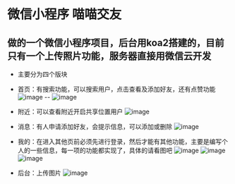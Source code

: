 # 微信小程序 喵喵交友
 ## 做的一个微信小程序项目，后台用koa2搭建的，目前只有一个上传照片功能，服务器直接用微信云开发
- 主要分为四个版块

- 首页：有搜索功能，可以搜索用户，点击查看及添加好友，还有点赞功能
![image](https://github.com/wumao016/wxproject-miaomiao/blob/master/img/shouye.png)
--
![image](https://github.com/wumao016/wxproject-miaomiao/blob/master/img/sousuo.png)
- 附近：可以查看附近开启共享位置用户
![image](https://github.com/wumao016/wxproject-miaomiao/blob/master/img/fujin.png)
- 消息：有人申请添加好友，会提示信息，可以添加或删除
![image](https://github.com/wumao016/wxproject-miaomiao/blob/master/img/xiaoxi.png)
- 我的：在进入其他页前必须先进行登录，然后才能有其他功能，主要是编写个人的一些信息，每一项的功能都实现了，具体的请看图吧
![image](https://github.com/wumao016/wxproject-miaomiao/blob/master/img/grxinxi.png)
![image](https://github.com/wumao016/wxproject-miaomiao/blob/master/img/mine.png)
![image](https://github.com/wumao016/wxproject-miaomiao/blob/master/img/miaomiao.png)
- 后台：上传图片 
![image](https://github.com/wumao016/wxproject-miaomiao/blob/master/img/houtai.png)
